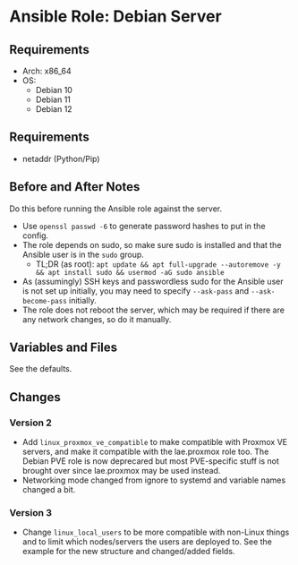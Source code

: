 # Ansible Role: Debian Server

## Requirements

- Arch: x86_64
- OS:
    - Debian 10
    - Debian 11
    - Debian 12

## Requirements

- netaddr (Python/Pip)

## Before and After Notes

Do this before running the Ansible role against the server.

- Use `openssl passwd -6` to generate password hashes to put in the config.
- The role depends on sudo, so make sure sudo is installed and that the Ansible user is in the `sudo` group.
    - TL;DR (as root): `apt update && apt full-upgrade --autoremove -y && apt install sudo && usermod -aG sudo ansible`
- As (assumingly) SSH keys and passwordless sudo for the Ansible user is not set up initially, you may need to specify `--ask-pass` and `--ask-become-pass` initially.
- The role does not reboot the server, which may be required if there are any network changes, so do it manually.

## Variables and Files

See the defaults.

## Changes

### Version 2

- Add `linux_proxmox_ve_compatible` to make compatible with Proxmox VE servers, and make it compatible with the lae.proxmox role too. The Debian PVE role is now deprecared but most PVE-specific stuff is not brought over since lae.proxmox may be used instead.
- Networking mode changed from ignore to systemd and variable names changed a bit.

### Version 3

- Change `linux_local_users` to be more compatible with non-Linux things and to limit which nodes/servers the users are deployed to. See the example for the new structure and changed/added fields.

